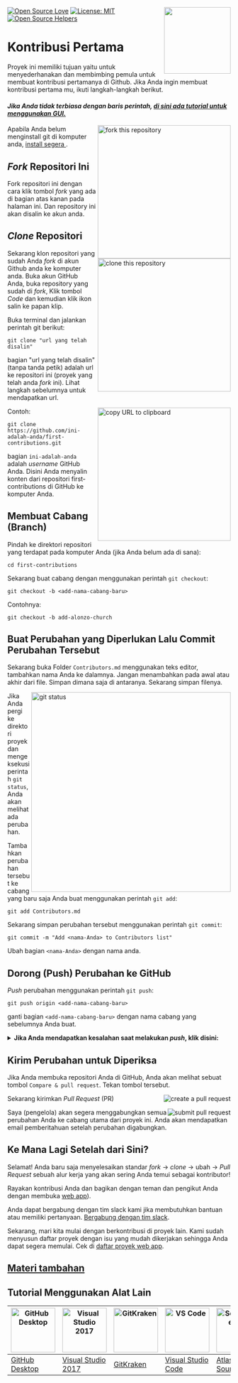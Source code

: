[![Open Source Love](https://badges.frapsoft.com/os/v1/open-source.svg?v=103)](https://github.com/ellerbrock/open-source-badges/)
[<img align="right" width="150" src="https://firstcontributions.github.io/assets/Readme/join-slack-team.png">](https://join.slack.com/t/firstcontributors/shared_invite/zt-1hg51qkgm-Xc7HxhsiPYNN3ofX2_I8FA)
[![License: MIT](https://img.shields.io/badge/License-MIT-green.svg)](https://opensource.org/licenses/MIT)
[![Open Source Helpers](https://www.codetriage.com/roshanjossey/first-contributions/badges/users.svg)](https://www.codetriage.com/roshanjossey/first-contributions)

# Kontribusi Pertama

Proyek ini memiliki tujuan yaitu untuk menyederhanakan dan membimbing pemula untuk membuat kontribusi pertamanya di Github. Jika Anda ingin membuat kontribusi pertama mu, ikuti langkah-langkah berikut.

#### _Jika Anda tidak terbiasa dengan baris perintah, [di sini ada tutorial untuk menggunakan GUI.](#Tutorial-Menggunakan-Alat-Lain)_

<img align="right" width="300" src="https://firstcontributions.github.io/assets/Readme/fork.png" alt="fork this repository" />

Apabila Anda belum menginstall git di komputer anda, [ install segera ](https://help.github.com/articles/set-up-git/).

## _Fork_ Repositori Ini

Fork repositori ini dengan cara klik tombol _fork_ yang ada di bagian atas kanan pada halaman ini.
Dan repository ini akan disalin ke akun anda.

## _Clone_ Repositori

<img align="right" width="300" src="https://firstcontributions.github.io/assets/Readme/clone.png" alt="clone this repository" />

Sekarang klon repositori yang sudah Anda _fork_ di akun Github anda ke komputer anda. Buka akun GitHub Anda, buka repository yang sudah di _fork_, Klik tombol _Code_ dan kemudian klik ikon salin ke papan klip.

Buka terminal dan jalankan perintah git berikut:

```
git clone "url yang telah disalin"
```

bagian "url yang telah disalin" (tanpa tanda petik) adalah url ke repositori ini (proyek yang telah anda _fork_ ini). Lihat langkah sebelumnya untuk mendapatkan url.

<img align="right" width="300" src="https://firstcontributions.github.io/assets/Readme/copy-to-clipboard.png" alt="copy URL to clipboard" />

Contoh:

```
git clone https://github.com/ini-adalah-anda/first-contributions.git
```

bagian `ini-adalah-anda` adalah _username_ GitHub Anda. Disini Anda menyalin konten dari repositori first-contributions di GitHub ke komputer Anda.

## Membuat Cabang (Branch)

Pindah ke direktori repositori yang terdapat pada komputer Anda (jika Anda belum ada di sana):

```
cd first-contributions
```

Sekarang buat cabang dengan menggunakan perintah `git checkout`:

```
git checkout -b <add-nama-cabang-baru>
```

Contohnya:

```
git checkout -b add-alonzo-church
```

## Buat Perubahan yang Diperlukan Lalu Commit Perubahan Tersebut

Sekarang buka Folder `Contributors.md` menggunakan teks editor, tambahkan nama Anda ke dalamnya. Jangan menambahkan pada awal atau akhir dari file. Simpan dimana saja di antaranya. Sekarang simpan filenya.

<img align="right" width="450" src="https://firstcontributions.github.io/assets/Readme/git-status.png" alt="git status" />

Jika Anda pergi ke direktori proyek dan mengeksekusi perintah `git status`, Anda akan melihat ada perubahan.

Tambahkan perubahan tersebut ke cabang yang baru saja Anda buat menggunakan perintah `git add`:

```
git add Contributors.md
```

Sekarang simpan perubahan tersebut menggunakan perintah `git commit`:

```
git commit -m "Add <nama-Anda> to Contributors list"
```

Ubah bagian `<nama-Anda>` dengan nama anda.

## Dorong (Push) Perubahan ke GitHub

_Push_ perubahan menggunakan perintah `git push`:

```
git push origin <add-nama-cabang-baru>
```

ganti bagian `<add-nama-cabang-baru>` dengan nama cabang yang sebelumnya Anda buat.

<details>
<summary> <strong>Jika Anda mendapatkan kesalahan saat melakukan <i>push</i>, klik disini:</strong> </summary>

- ### Kesalahan otentikasi
     <pre>remote: Support for password authentication was removed on August 13, 2021. Please use a personal access token instead.
  remote: Please see https://github.blog/2020-12-15-token-authentication-requirements-for-git-operations/ for more information.
  fatal: Authentication failed for 'https://github.com/<your-username>/first-contributions.git/'</pre>
  Buka [GitHub's tutorial](https://docs.github.com/en/authentication/connecting-to-github-with-ssh/adding-a-new-ssh-key-to-your-github-account) untuk menghasilkan dan mengonfigurasi kunci SSH ke akun Anda.

</details>

## Kirim Perubahan untuk Diperiksa

Jika Anda membuka repositori Anda di GitHub, Anda akan melihat sebuat tombol `Compare & pull request`. Tekan tombol tersebut.

<img style="float: right;" src="https://firstcontributions.github.io/assets/Readme/compare-and-pull.png" alt="create a pull request" />

Sekarang kirimkan _Pull Request_ (PR)

<img style="float: right;" src="https://firstcontributions.github.io/assets/Readme/submit-pull-request.png" alt="submit pull request" />

Saya (pengelola) akan segera menggabungkan semua perubahan Anda ke cabang utama dari proyek ini. Anda akan mendapatkan email pemberitahuan setelah perubahan digabungkan.

## Ke Mana Lagi Setelah dari Sini?

Selamat! Anda baru saja menyelesaikan standar _fork_ -> _clone_ -> ubah -> _Pull Request_ sebuah alur kerja yang akan sering Anda temui sebagai kontributor!

Rayakan kontribusi Anda dan bagikan dengan teman dan pengikut Anda dengan membuka [web app](https://firstcontributions.github.io/#social-share)).

Anda dapat bergabung dengan tim slack kami jika membutuhkan bantuan atau memiliki pertanyaan. [Bergabung dengan tim slack](https://join.slack.com/t/firstcontributors/shared_invite/zt-1hg51qkgm-Xc7HxhsiPYNN3ofX2_I8FA).

Sekarang, mari kita mulai dengan berkontribusi di proyek lain. Kami sudah menyusun daftar proyek dengan isu yang mudah dikerjakan sehingga Anda dapat segera memulai. Cek di [daftar proyek web app](https://firstcontributions.github.io/#project-list).

## [ Materi tambahan ](../additional-material/translations/additional-material.id.md)

## Tutorial Menggunakan Alat Lain

| <a href="../gui-tool-tutorials/github-desktop-tutorial.md"><img alt="GitHub Desktop" src="https://desktop.github.com/images/desktop-icon.svg" width="100"></a> | <a href="../gui-tool-tutorials/github-windows-vs2017-tutorial.md"><img alt="Visual Studio 2017" src="https://upload.wikimedia.org/wikipedia/commons/c/cd/Visual_Studio_2017_Logo.svg" width="100"></a> | <a href="../gui-tool-tutorials/gitkraken-tutorial.md"><img alt="GitKraken" src="https://firstcontributions.github.io/assets/gui-tool-tutorials/gitkraken-tutorial/gk-icon.png" width="100"></a> | <a href="../gui-tool-tutorials/github-windows-vs-code-tutorial.md"><img alt="VS Code" src="https://upload.wikimedia.org/wikipedia/commons/2/2d/Visual_Studio_Code_1.18_icon.svg" width=100></a> | <a href="../gui-tool-tutorials/sourcetree-macos-tutorial.md"><img alt="Sourcetree App" src="https://wac-cdn.atlassian.com/dam/jcr:81b15cde-be2e-4f4a-8af7-9436f4a1b431/Sourcetree-icon-blue.svg" width=100></a> | <a href="../gui-tool-tutorials/github-windows-intellij-tutorial.md"><img alt="IntelliJ IDEA" src="https://upload.wikimedia.org/wikipedia/commons/thumb/9/9c/IntelliJ_IDEA_Icon.svg/512px-IntelliJ_IDEA_Icon.svg.png" width=100></a> |
| -------------------------------------------------------------------------------------------------------------------------------------------------------------- | ------------------------------------------------------------------------------------------------------------------------------------------------------------------------------------------------------ | ----------------------------------------------------------------------------------------------------------------------------------------------------------------------------------------------- | ----------------------------------------------------------------------------------------------------------------------------------------------------------------------------------------------- | --------------------------------------------------------------------------------------------------------------------------------------------------------------------------------------------------------------- | ----------------------------------------------------------------------------------------------------------------------------------------------------------------------------------------------------------------------------------- |
| [GitHub Desktop](../gui-tool-tutorials/github-desktop-tutorial.md)                                                                                             | [Visual Studio 2017](../gui-tool-tutorials/github-windows-vs2017-tutorial.md)                                                                                                                          | [GitKraken](../gui-tool-tutorials/gitkraken-tutorial.md)                                                                                                                                        | [Visual Studio Code](../gui-tool-tutorials/github-windows-vs-code-tutorial.md)                                                                                                                  | [Atlassian Sourcetree](../gui-tool-tutorials/sourcetree-macos-tutorial.md)                                                                                                                                      | [IntelliJ IDEA](../gui-tool-tutorials/github-windows-intellij-tutorial.md)                                                                                                                                                          |
